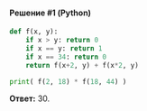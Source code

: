 #### Решение #1 (Python)
```python
def f(x, y):
    if x > y: return 0
    if x == y: return 1
    if x == 34: return 0
    return f(x+2, y) + f(x*2, y)

print( f(2, 18) * f(18, 44) )
```
**Ответ:** 30.
